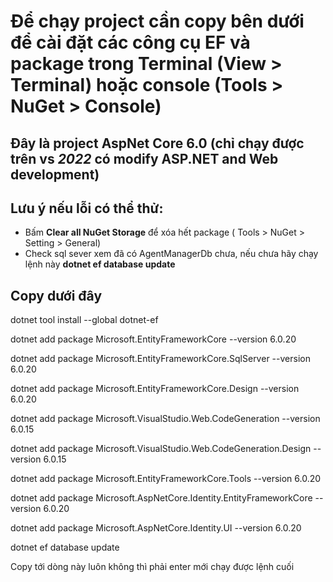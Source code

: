 # Để chạy project cần copy bên dưới để cài đặt các công cụ EF và package trong Terminal (View > Terminal) hoặc console (Tools > NuGet > Console)
## Đây là project AspNet Core 6.0 (chỉ chạy được trên vs *2022* có modify ASP.NET and Web development) 
## Lưu ý nếu lỗi có thể thử:
- Bấm **Clear all NuGet Storage** để xóa hết package ( Tools > NuGet > Setting > General)
- Check sql sever xem đã có AgentManagerDb chưa, nếu chưa hãy chạy lệnh này **dotnet ef database update**

## Copy dưới đây
dotnet tool install --global dotnet-ef

dotnet add package Microsoft.EntityFrameworkCore --version 6.0.20

dotnet add package Microsoft.EntityFrameworkCore.SqlServer --version 6.0.20

dotnet add package Microsoft.EntityFrameworkCore.Design --version 6.0.20

dotnet add package Microsoft.VisualStudio.Web.CodeGeneration --version 6.0.15

dotnet add package Microsoft.VisualStudio.Web.CodeGeneration.Design --version 6.0.15

dotnet add package Microsoft.EntityFrameworkCore.Tools --version 6.0.20

dotnet add package Microsoft.AspNetCore.Identity.EntityFrameworkCore --version 6.0.20

dotnet add package Microsoft.AspNetCore.Identity.UI --version 6.0.20

dotnet ef database update

Copy tới dòng này luôn không thì phải enter mới chạy được lệnh cuối
